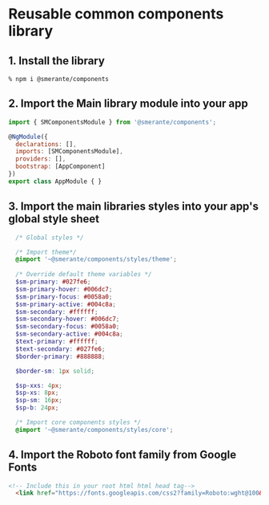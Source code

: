 # Reusable common components library

## 1. Install the library
    % npm i @smerante/components
    
## 2. Import the Main library module into your app
```js
import { SMComponentsModule } from '@smerante/components';

@NgModule({
  declarations: [],
  imports: [SMComponentsModule],
  providers: [],
  bootstrap: [AppComponent]
})
export class AppModule { }
```
## 3. Import the main libraries styles into your app's global style sheet
```scss
  /* Global styles */

  /* Import theme*/
  @import '~@smerante/components/styles/theme';
  
  /* Override default theme variables */
  $sm-primary: #027fe6;
  $sm-primary-hover: #006dc7;
  $sm-primary-focus: #0058a0;
  $sm-primary-active: #004c8a;
  $sm-secondary: #ffffff;
  $sm-secondary-hover: #006dc7;
  $sm-secondary-focus: #0058a0;
  $sm-secondary-active: #004c8a;
  $text-primary: #ffffff;
  $text-secondary: #027fe6;
  $border-primary: #888888;

  $border-sm: 1px solid;

  $sp-xxs: 4px;
  $sp-xs: 8px;
  $sp-sm: 16px;
  $sp-b: 24px;

  /* Import core components styles */
  @import '~@smerante/components/styles/core';
```

## 4. Import the Roboto font family from Google Fonts
```html
<!-- Include this in your root html html head tag-->
  <link href="https://fonts.googleapis.com/css2?family=Roboto:wght@100&display=swap" rel="stylesheet">
```